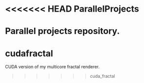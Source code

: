 <<<<<<< HEAD
ParallelProjects
================

Parallel projects repository.
=======
cudafractal
===========

CUDA version of my multicore fractal renderer.
>>>>>>> cuda_fractal
